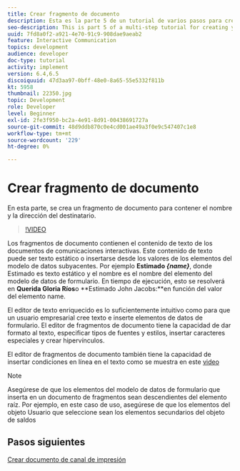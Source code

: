 ```yaml
---
title: Crear fragmento de documento
description: Esta es la parte 5 de un tutorial de varios pasos para crear su primer documento de comunicaciones interactivas. En esta parte, se crea un fragmento de documento para contener el nombre y la dirección del destinatario.
seo-description: This is part 5 of a multi-step tutorial for creating your first interactive communications document. In this part, we will create document fragment to hold the recipient name and address.
uuid: 7fd8a0f2-a921-4e70-91c9-908dae9aeab2
feature: Interactive Communication
topics: development
audience: developer
doc-type: tutorial
activity: implement
version: 6.4,6.5
discoiquuid: 47d3aa97-0bff-48e0-8a65-55e5332f811b
kt: 5958
thumbnail: 22350.jpg
topic: Development
role: Developer
level: Beginner
exl-id: 2fe3f950-bc2a-4e91-8d91-00438691727a
source-git-commit: 48d9ddb870c0e4cd001ae49a3f0e9c547407c1e8
workflow-type: tm+mt
source-wordcount: '229'
ht-degree: 0%

---
```


# Crear fragmento de documento

En esta parte, se crea un fragmento de documento para contener el nombre y la dirección del destinatario.

>[!VIDEO](https://video.tv.adobe.com/v/22350?quality=12&learn=on)

Los fragmentos de documento contienen el contenido de texto de los documentos de comunicaciones interactivas. Este contenido de texto puede ser texto estático o insertarse desde los valores de los elementos del modelo de datos subyacentes. Por ejemplo **Estimado _{name}_**, donde Estimado es texto estático y el nombre es el nombre del elemento del modelo de datos de formulario. En tiempo de ejecución, esto se resolverá en **Querida Gloria Ríos**o **Estimado John Jacobs:**en función del valor del elemento name.

El editor de texto enriquecido es lo suficientemente intuitivo como para que un usuario empresarial cree texto e inserte elementos de datos de formulario. El editor de fragmentos de documento tiene la capacidad de dar formato al texto, especificar tipos de fuentes y estilos, insertar caracteres especiales y crear hipervínculos.

El editor de fragmentos de documento también tiene la capacidad de insertar condiciones en línea en el texto como se muestra en este [video](https://helpx.adobe.com/experience-manager/kt/forms/using/editing-improvements-correspondence-mgmt-feature-video-use.html)

>[!NOTE]
>
>Asegúrese de que los elementos del modelo de datos de formulario que inserta en un documento de fragmentos sean descendientes del elemento raíz. Por ejemplo, en este caso de uso, asegúrese de que los elementos del objeto Usuario que seleccione sean los elementos secundarios del objeto de saldos

## Pasos siguientes

[Crear documento de canal de impresión](./create-print-channel-document.md)
